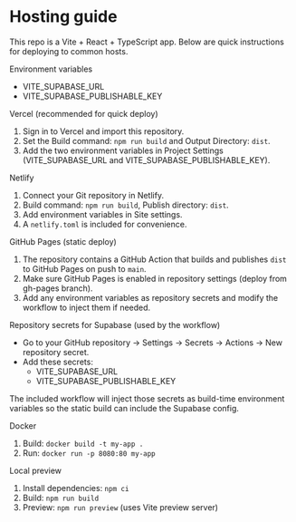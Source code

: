 # Hosting guide

This repo is a Vite + React + TypeScript app. Below are quick instructions for deploying to common hosts.

Environment variables
- VITE_SUPABASE_URL
- VITE_SUPABASE_PUBLISHABLE_KEY

Vercel (recommended for quick deploy)
1. Sign in to Vercel and import this repository.
2. Set the Build command: `npm run build` and Output Directory: `dist`.
3. Add the two environment variables in Project Settings (VITE_SUPABASE_URL and VITE_SUPABASE_PUBLISHABLE_KEY).

Netlify
1. Connect your Git repository in Netlify.
2. Build command: `npm run build`, Publish directory: `dist`.
3. Add environment variables in Site settings.
4. A `netlify.toml` is included for convenience.

GitHub Pages (static deploy)
1. The repository contains a GitHub Action that builds and publishes `dist` to GitHub Pages on push to `main`.
2. Make sure GitHub Pages is enabled in repository settings (deploy from gh-pages branch).
3. Add any environment variables as repository secrets and modify the workflow to inject them if needed.

Repository secrets for Supabase (used by the workflow)
- Go to your GitHub repository -> Settings -> Secrets -> Actions -> New repository secret.
- Add these secrets:
	- VITE_SUPABASE_URL
	- VITE_SUPABASE_PUBLISHABLE_KEY

The included workflow will inject those secrets as build-time environment variables so the static build can include the Supabase config.

Docker
1. Build: `docker build -t my-app .`
2. Run: `docker run -p 8080:80 my-app`

Local preview
1. Install dependencies: `npm ci`
2. Build: `npm run build`
3. Preview: `npm run preview` (uses Vite preview server)
